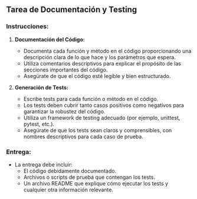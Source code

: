 ## Tarea de Documentación y Testing

### Instrucciones:

1. **Documentación del Código:**
    - Documenta cada función y método en el código proporcionando una descripción clara de lo que hace y los parámetros que espera.
    - Utiliza comentarios descriptivos para explicar el propósito de las secciones importantes del código.
    - Asegúrate de que el código esté legible y bien estructurado.

2. **Generación de Tests:**
    - Escribe tests para cada función o método en el código.
    - Los tests deben cubrir tanto casos positivos como negativos para garantizar la robustez del código.
    - Utiliza un framework de testing adecuado (por ejemplo, unittest, pytest, etc.).
    - Asegúrate de que los tests sean claros y comprensibles, con nombres descriptivos para cada caso de prueba.

### Entrega:
- La entrega debe incluir:
    - El código debidamente documentado.
    - Archivos o scripts de prueba que contengan los tests.
    - Un archivo README que explique cómo ejecutar los tests y cualquier otra información relevante.


